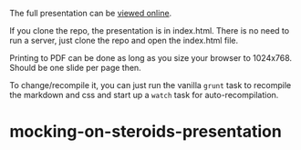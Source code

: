 The full presentation can be [viewed online](http://tednaleid.github.io/asset-pipeline-presentation/?full#1).

If you clone the repo, the presentation is in index.html.  There is no need to run a server, just clone the repo and open the index.html file.

Printing to PDF can be done as long as you size your browser to 1024x768.  Should be one slide per page then.

To change/recompile it, you can just run the vanilla `grunt` task to recompile the markdown and css and start up a `watch` task for auto-recompilation.
# mocking-on-steroids-presentation
